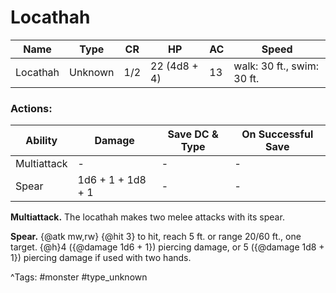 # Locathah

| Name | Type | CR | HP | AC | Speed |
|------|------|----|----|----|-------|
| Locathah | Unknown | 1/2 | 22 (4d8 + 4) | 13 | walk: 30 ft., swim: 30 ft. |

### Actions:

| Ability | Damage | Save DC & Type | On Successful Save |
|---------|--------|----------------|--------------------|
| Multiattack | - | - | - |
| Spear | 1d6 + 1 + 1d8 + 1 | - | - |


**Multiattack.** The locathah makes two melee attacks with its spear.

**Spear.** {@atk mw,rw} {@hit 3} to hit, reach 5 ft. or range 20/60 ft., one target. {@h}4 ({@damage 1d6 + 1}) piercing damage, or 5 ({@damage 1d8 + 1}) piercing damage if used with two hands.

^Tags: #monster #type_unknown